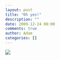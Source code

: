```yaml
---
layout: post
title: "Oh yes!"
description: ""
date: 2009-12-24 00:00
comments: true
author: Adam
categories: []
---
```


<img src="/images/oh-yes-74/IMG_0002.jpg">
